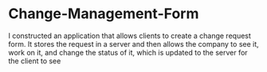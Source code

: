 # Change-Management-Form
I constructed an application that allows clients to create a change request form.
It stores the request in a server and then allows the company to see it, work on it, and change the status of it,
which is updated to the server for the client to see

